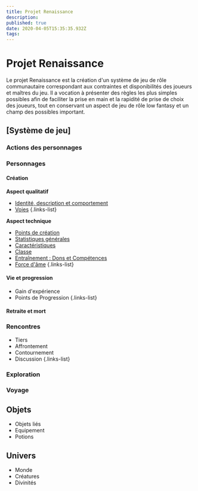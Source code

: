 ```yaml
---
title: Projet Renaissance
description: 
published: true
date: 2020-04-05T15:35:35.932Z
tags: 
---
```


# Projet Renaissance
Le projet Renaissance est la création d'un système de jeu de rôle communautaire correspondant aux contraintes et disponibilités des joueurs et maîtres du jeu. Il a vocation à présenter des règles les plus simples possibles afin de faciliter la prise en main et la rapidité de prise de choix des joueurs, tout en conservant un aspect de jeu de rôle low fantasy et un champ des possibles important.

## [Système de jeu]
### Actions des personnages
### Personnages
#### Création
**Aspect qualitatif**
  * [Identité, description et comportement](http://de-dale.hd.free.fr/fr/projet-renaissance/syst%C3%A8me-de-jeu/identite_comportement)
  * [Voies](http://de-dale.hd.free.fr/fr/projet-renaissance/syst%C3%A8me-de-jeu/voies)
{.links-list}

**Aspect technique**
  * [Points de création](http://de-dale.hd.free.fr/fr/projet-renaissance/système-de-jeu/points-creation)
  * [Statistiques générales](http://de-dale.hd.free.fr/fr/projet-renaissance/système-de-jeu/statistiques)
  * [Caractéristiques](http://de-dale.hd.free.fr/fr/projet-renaissance/système-de-jeu/caractéristiques)
  * [Classe](http://de-dale.hd.free.fr/fr/projet-renaissance/syst%C3%A8me-de-jeu/classes)
  * [Entraînement : Dons et Compétences](http://de-dale.hd.free.fr/fr/projet-renaissance/syst%C3%A8me-de-jeu/entrainement)
  * [Force d'âme](http://de-dale.hd.free.fr/fr/projet-renaissance/syst%C3%A8me-de-jeu/force-d-ame)
{.links-list}
#### Vie et progression
  * Gain d'expérience
  * Points de Progression
{.links-list}
#### Retraite et mort

### Rencontres
  * Tiers
  * Affrontement
  * Contournement
  * Discussion
{.links-list}
### Exploration
### Voyage

## Objets
* Objets liés
* Equipement
* Potions

## Univers
* Monde
* Créatures
* Divinités